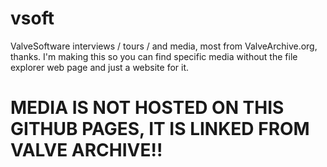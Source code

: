 # vsoft

ValveSoftware interviews / tours / and media, most from ValveArchive.org, thanks. I'm making this so you can find specific media without the file explorer web page and just a website for it.

# MEDIA IS NOT HOSTED ON THIS GITHUB PAGES, IT IS LINKED FROM VALVE ARCHIVE!!
